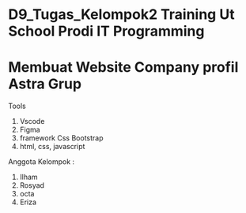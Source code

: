# D9_Tugas_Kelompok2 Training Ut School Prodi IT Programming 
# Membuat Website Company profil Astra Grup
Tools
1. Vscode
2. Figma
3. framework Css Bootstrap
4. html, css, javascript

Anggota Kelompok :
1. Ilham
2. Rosyad
3. octa
4. Eriza

